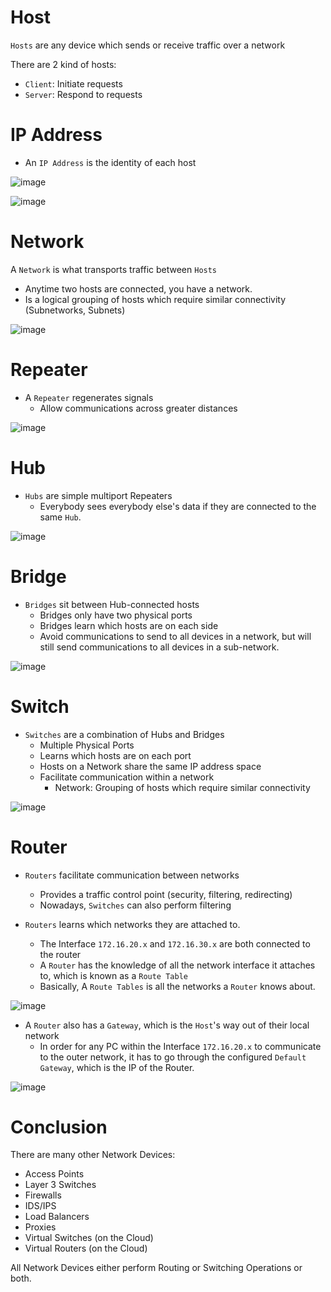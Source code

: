 # Host
`Hosts` are any device which sends or receive traffic over a network

There are 2 kind of hosts:
- `Client`: Initiate requests
- `Server`: Respond to requests

# IP Address
- An `IP Address` is the identity of each host

![image](https://user-images.githubusercontent.com/59940078/233778795-6dee7aca-77c7-4684-849a-e78fb75c6beb.png)

![image](https://user-images.githubusercontent.com/59940078/233778830-c3d73250-bde2-4e09-8331-a9ea36d75fb7.png)

# Network
A `Network` is what transports traffic between `Hosts`
- Anytime two hosts are connected, you have a network.
- Is a logical grouping of hosts which require similar connectivity (Subnetworks, Subnets)

![image](https://user-images.githubusercontent.com/59940078/233778934-fb4241bd-88d0-4ed1-b4c2-5830ad0816d8.png)

# Repeater
- A `Repeater` regenerates signals
  - Allow communications across greater distances

![image](https://user-images.githubusercontent.com/59940078/233779191-c4f53f05-4cd1-4761-a876-50f58f6ead76.png)

# Hub
- `Hubs` are simple multiport Repeaters
  - Everybody sees everybody else's data if they are connected to the same `Hub`.

![image](https://user-images.githubusercontent.com/59940078/233779455-4df5cfde-1c07-4161-a6ed-a116af341c81.png)

# Bridge
- `Bridges` sit between Hub-connected hosts
  - Bridges only have two physical ports
  - Bridges learn which hosts are on each side
  - Avoid communications to send to all devices in a network, but will still send communications to all devices in a sub-network.

![image](https://user-images.githubusercontent.com/59940078/233779750-e3275ec7-8b18-41a4-b6f6-89404397bdc3.png)

# Switch
- `Switches` are a combination of Hubs and Bridges
  - Multiple Physical Ports
  - Learns which hosts are on each port
  - Hosts on a Network share the same IP address space
  - Facilitate communication within a network
    - Network: Grouping of hosts which require similar connectivity

![image](https://user-images.githubusercontent.com/59940078/233779923-9615f6e1-29d1-4abe-a157-492f1174f684.png)

# Router
- `Routers` facilitate communication between networks
  - Provides a traffic control point (security, filtering, redirecting)
  - Nowadays, `Switches` can also perform filtering

- `Routers` learns which networks they are attached to.
  - The Interface `172.16.20.x` and `172.16.30.x` are both connected to the router
  - A `Router` has the knowledge of all the network interface it attaches to, which is known as a `Route Table`
  - Basically, A `Route Tables` is all the networks a `Router` knows about.

![image](https://user-images.githubusercontent.com/59940078/233780097-46e8ff36-b044-4a02-b057-ca12197a9204.png)

- A `Router` also has a `Gateway`, which is the `Host`'s way out of their local network
  - In order for any PC within the Interface `172.16.20.x` to communicate to the outer network, it has to go through the configured `Default Gateway`, which is the IP of the Router.

![image](https://user-images.githubusercontent.com/59940078/233780651-0e367629-d9e9-4510-a0c4-3087c53655c6.png)

# Conclusion
There are many other Network Devices:
- Access Points
- Layer 3 Switches
- Firewalls
- IDS/IPS
- Load Balancers
- Proxies
- Virtual Switches (on the Cloud)
- Virtual Routers (on the Cloud)

All Network Devices either perform Routing or Switching Operations or both.

